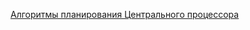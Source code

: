 
[Алгоритмы планирования Центрального процессора](https://archiskhuspe.medium.com/cpu-scheduling-algorithms-e8dbe8d1a0de#:~:text=MacOS%20supports%20both%20the%20multiple,in%20relation%20to%20one%20another)